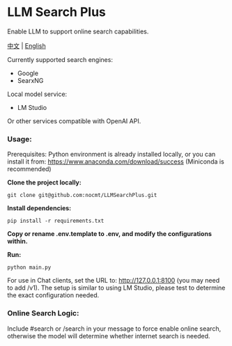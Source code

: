 # LLM Search Plus

Enable LLM to support online search capabilities.

[中文](./README_CN.md) | [English](./README.md)

Currently supported search engines:

- Google
- SearxNG

Local model service:

- LM Studio

Or other services compatible with OpenAI API.

### Usage:

Prerequisites: Python environment is already installed locally, or you can install it from: https://www.anaconda.com/download/success (Miniconda is recommended)

**Clone the project locally:**

    git clone git@github.com:nocmt/LLMSearchPlus.git

**Install dependencies:**

    pip install -r requirements.txt

**Copy or rename .env.template to .env, and modify the configurations within.**

**Run:**

    python main.py

For use in Chat clients, set the URL to: http://127.0.0.1:8100 (you may need to add /v1). The setup is similar to using LM Studio, please test to determine the exact configuration needed.

### Online Search Logic:

Include #search or /search in your message to force enable online search, otherwise the model will determine whether internet search is needed.